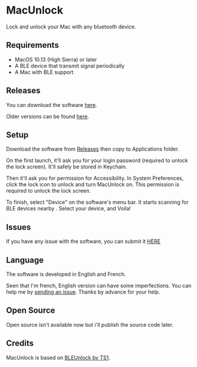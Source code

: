 # MacUnlock
Lock and unlock your Mac with any bluetooth device. 

## Requirements
- MacOS 10.13 (High Sierra) or later
- A BLE device that transmit signal periodically
- A Mac with BLE support

## Releases
You can download the software [here](https://github.com/r3b00tl00p/MacUnlock/releases/latest).

Older versions can be found [here](https://github.com/r3b00tl00p/MacUnlock/releases).

## Setup

Download the software from [Releases](https://github.com/r3b00tl00p/MacUnlock/releases/latest)
then copy to Applications folder.

On the first launch, it'll ask you for your login password (required to unlock the lock screen).
It'll safely be stored in Keychain. 

Then it'll ask you for permission for Accessibility.
In System Preferences, click the lock icon to unlock and turn MacUnlock on.
This permission is required to unlock the lock screen.

To finish, select "Device" on the software's menu bar.
It starts scanning for BLE devices nearby .
Select your device, and Voila!

## Issues
If you have any issue with the software, you can submit it [HERE](https://github.com/r3b00tl00p/MacUnlock/issues)

## Language
The software is developed in English and French.

Seen that I'm french, English version can have some imperfections. You can help me by [sending an issue](https://github.com/r3b00tl00p/MacUnlock/issues). Thanks by advance for your help.

## Open Source
Open source isn't available now but i'll publish the source code later.

## Credits
MacUnlock is based on [BLEUnlock by TS1](https://github.com/ts1/BLEUnlock).
